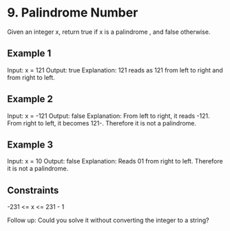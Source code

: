 # 9. Palindrome Number

Given an integer x, return true if x is a palindrome , and false otherwise.

## Example 1

Input: x = 121
Output: true
Explanation: 121 reads as 121 from left to right and from right to left.

## Example 2

Input: x = -121
Output: false
Explanation: From left to right, it reads -121. From right to left, it becomes 121-. Therefore it is not a palindrome.

## Example 3

Input: x = 10
Output: false
Explanation: Reads 01 from right to left. Therefore it is not a palindrome.

## Constraints

-231 <= x <= 231 - 1

Follow up: Could you solve it without converting the integer to a string?
